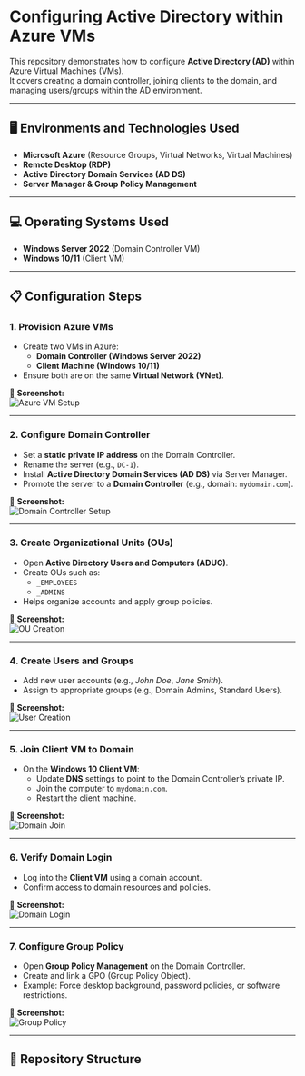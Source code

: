 # Configuring Active Directory within Azure VMs  

This repository demonstrates how to configure **Active Directory (AD)** within Azure Virtual Machines (VMs).  
It covers creating a domain controller, joining clients to the domain, and managing users/groups within the AD environment.  

---

## 🖥️ Environments and Technologies Used  
- **Microsoft Azure** (Resource Groups, Virtual Networks, Virtual Machines)  
- **Remote Desktop (RDP)**  
- **Active Directory Domain Services (AD DS)**  
- **Server Manager & Group Policy Management**  

---

## 💻 Operating Systems Used  
- **Windows Server 2022** (Domain Controller VM)  
- **Windows 10/11** (Client VM)  

---

## 📋 Configuration Steps  

### 1. Provision Azure VMs  
- Create two VMs in Azure:  
  - **Domain Controller (Windows Server 2022)**  
  - **Client Machine (Windows 10/11)**  
- Ensure both are on the same **Virtual Network (VNet)**.  

📸 **Screenshot:**  
![Azure VM Setup](images/step1_vm_setup.png)  

---

### 2. Configure Domain Controller  
- Set a **static private IP address** on the Domain Controller.  
- Rename the server (e.g., `DC-1`).  
- Install **Active Directory Domain Services (AD DS)** via Server Manager.  
- Promote the server to a **Domain Controller** (e.g., domain: `mydomain.com`).  

📸 **Screenshot:**  
![Domain Controller Setup](images/step2_domain_controller.png)  

---

### 3. Create Organizational Units (OUs)  
- Open **Active Directory Users and Computers (ADUC)**.  
- Create OUs such as:  
  - `_EMPLOYEES`  
  - `_ADMINS`  
- Helps organize accounts and apply group policies.  

📸 **Screenshot:**  
![OU Creation](images/step3_ou.png)  

---

### 4. Create Users and Groups  
- Add new user accounts (e.g., *John Doe*, *Jane Smith*).  
- Assign to appropriate groups (e.g., Domain Admins, Standard Users).  

📸 **Screenshot:**  
![User Creation](images/step4_users.png)  

---

### 5. Join Client VM to Domain  
- On the **Windows 10 Client VM**:  
  - Update **DNS** settings to point to the Domain Controller’s private IP.  
  - Join the computer to `mydomain.com`.  
  - Restart the client machine.  

📸 **Screenshot:**  
![Domain Join](images/step5_client_join.png)  

---

### 6. Verify Domain Login  
- Log into the **Client VM** using a domain account.  
- Confirm access to domain resources and policies.  

📸 **Screenshot:**  
![Domain Login](images/step6_login.png)  

---

### 7. Configure Group Policy  
- Open **Group Policy Management** on the Domain Controller.  
- Create and link a GPO (Group Policy Object).  
- Example: Force desktop background, password policies, or software restrictions.  

📸 **Screenshot:**  
![Group Policy](images/step7_gpo.png)  

---

## 📂 Repository Structure  
